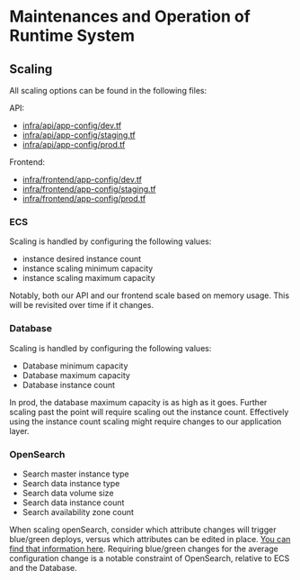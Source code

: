 # Maintenances and Operation of Runtime System

## Scaling

All scaling options can be found in the following files:

API:

- [infra/api/app-config/dev.tf](infra/api/app-config/dev.tf)
- [infra/api/app-config/staging.tf](infra/api/app-config/staging.tf)
- [infra/api/app-config/prod.tf](infra/api/app-config/prod.tf)

Frontend:

- [infra/frontend/app-config/dev.tf](infra/frontend/app-config/dev.tf)
- [infra/frontend/app-config/staging.tf](infra/frontend/app-config/staging.tf)
- [infra/frontend/app-config/prod.tf](infra/frontend/app-config/prod.tf)

### ECS

Scaling is handled by configuring the following values:

- instance desired instance count
- instance scaling minimum capacity
- instance scaling maximum capacity

Notably, both our API and our frontend scale based on memory usage. This will be revisited over time if it changes.

### Database

Scaling is handled by configuring the following values:

- Database minimum capacity
- Database maximum capacity
- Database instance count

In prod, the database maximum capacity is as high as it goes. Further scaling past the point will require scaling
out the instance count. Effectively using the instance count scaling might require changes to our application layer.

### OpenSearch

- Search master instance type
- Search data instance type
- Search data volume size
- Search data instance count
- Search availability zone count

When scaling openSearch, consider which attribute changes will trigger blue/green deploys, versus which attributes
can be edited in place. [You can find that information here](https://docs.aws.amazon.com/opensearch-service/latest/developerguide/managedomains-configuration-changes.html). Requiring blue/green changes for the average configuration change is a
notable constraint of OpenSearch, relative to ECS and the Database.
